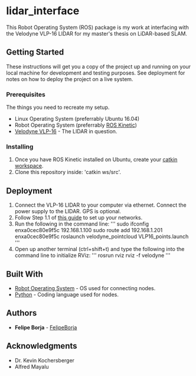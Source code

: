 # lidar_interface

This Robot Operating System (ROS) package is my work at interfacing with the Velodyne VLP-16 LIDAR for my master's thesis on LiDAR-based SLAM.


## Getting Started

These instructions will get you a copy of the project up and running on your local machine for development and testing purposes. See deployment for notes on how to deploy the project on a live system.

### Prerequisites

The things you need to recreate my setup.

* Linux Operating System (preferrably Ubuntu 16.04)
* Robot Operating System (preferrably [ROS Kinetic](http://wiki.ros.org/kinetic/Installation/Ubuntu))
* [Velodyne VLP-16](https://velodynelidar.com/products/puck/) - The LIDAR in question.

### Installing

1. Once you have ROS Kinetic installed on Ubuntu, create your [catkin workspace](http://wiki.ros.org/catkin/Tutorials/create_a_workspace).
2. Clone this repository inside: 'catkin ws/src'.

## Deployment

1. Connect the VLP-16 LIDAR to your computer via ethernet. Connect the power supply to the LIDAR. GPS is optional.
2. Follow Step 1.1 of [this guide](http://wiki.ros.org/velodyne/Tutorials/Getting%20Started%20with%20the%20Velodyne%20VLP16) to set up your networks.
3. Run the following in the command line:
'''
sudo ifconfig enxa0cec80e9f5c 192.168.1.100
sudo route add 192.168.1.201 enxa0cec80e9f5c
roslaunch velodyne_pointcloud VLP16_points.launch
'''
4. Open up another terminal (ctrl+shift+t) and type the following into the command line to initialize RViz:
'''
rosrun rviz rviz -f velodyne
'''

## Built With

* [Robot Operating System](https://www.ros.org/) - OS used for connecting nodes.
* [Python](https://www.python.org/) - Coding language used for nodes.

## Authors

* **Felipe Borja** - [FelipeBorja](https://github.com/FelipeBorja)


## Acknowledgments

* Dr. Kevin Kochersberger
* Alfred Mayalu

